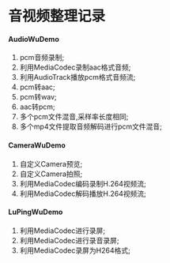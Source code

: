 ﻿# 音视频整理记录

#### AudioWuDemo
1. pcm音频录制;
2. 利用MediaCodec录制aac格式音频;
3. 利用AudioTrack播放pcm格式音频流;
4. pcm转aac;
5. pcm转wav;
6. aac转pcm;
7. 多个pcm文件混音,采样率长度相同;
8. 多个mp4文件提取音频解码进行pcm文件混音;

#### CameraWuDemo
1. 自定义Camera预览;
2. 自定义Camera拍照;
3. 利用MediaCodec编码录制H.264视频流;
4. 利用MediaCodec解码播放H.264视频流;

#### LuPingWuDemo
1. 利用MediaCodec进行录屏;
2. 利用MediaCodec进行录音录屏;
3. 利用MediaCodec录屏为H264格式;
